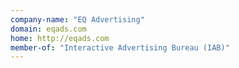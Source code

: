 ```yaml
---
company-name: "EQ Advertising"
domain: eqads.com
home: http://eqads.com
member-of: "Interactive Advertising Bureau (IAB)"
---
```




